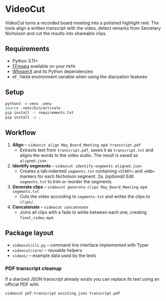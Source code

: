 # VideoCut

VideoCut turns a recorded board meeting into a polished highlight reel. The tools align a written transcript with the video, detect remarks from Secretary Nicholson and cut the results into shareable clips.

## Requirements
- Python 3.11+
- [FFmpeg](https://ffmpeg.org/) available on your `PATH`
- [WhisperX](https://github.com/m-bain/whisperX) and its Python dependencies
- `HF_TOKEN` environment variable when using the diarization features

## Setup
```bash
python3 -m venv .venv
source .venv/bin/activate
pip install -r requirements.txt
pip install -e .
```

## Workflow
1. **Align** – `videocut align May_Board_Meeting.mp4 transcript.pdf`
   - Extracts text from `transcript.pdf`, saves it as `transcript.txt` and aligns
     the words to the video audio. The result is saved as `aligned.json`.
2. **Identify segments** – `videocut identify-segments aligned.json`
   - Creates a tab‑indented `segments.txt` containing `=START=` and `=END=`
     markers for each Nicholson segment.
2a. *(optional)* Edit `segments.txt` to trim or reorder the segments.
3. **Generate clips** – `videocut generate-clips May_Board_Meeting.mp4 segments.txt`
   - Cuts the video according to `segments.txt` and writes the clips to `clips/`.
4. **Concatenate** – `videocut concatenate`
   - Joins all clips with a fade to white between each one, creating
     `final_video.mp4`.

## Package layout
- `videocut/cli.py` – command line interface implemented with Typer
- `videocut/core/` – reusable helpers
- `videos/` – example data used by the tests

### PDF transcript cleanup
If a diarized JSON transcript already exists you can replace its text using an
official PDF with:
```bash
videocut pdf-transcript existing.json transcript.pdf
```
